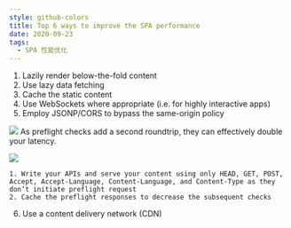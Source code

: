 ```yaml
---
style: github-colors
title: Top 6 ways to improve the SPA performance
date: 2020-09-23
tags:
  - SPA 性能优化
---
```


1. Lazily render below-the-fold content
2. Use lazy data fetching
3. Cache the static content
4. Use WebSockets where appropriate (i.e. for highly interactive apps)
5. Employ JSONP/CORS to bypass the same-origin policy

![](misc/collection/asynch-in-script-tag.png)
As preflight checks add a second roundtrip, they can effectively double your latency.

![](misc/collection/preflight-double-latency.png)

    1. Write your APIs and serve your content using only HEAD, GET, POST, Accept, Accept-Language, Content-Language, and Content-Type as they don’t initiate preflight request
    2. Cache the preflight responses to decrease the subsequent checks

6. Use a content delivery network (CDN)
